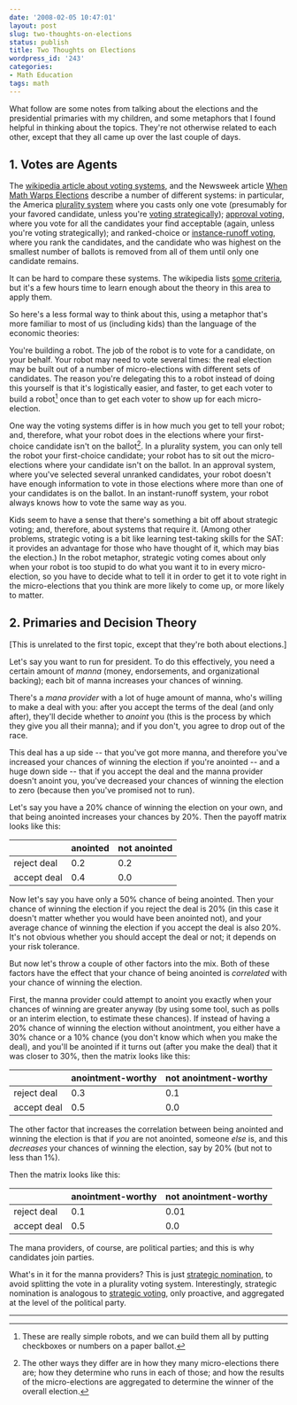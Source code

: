 ```yaml
---
date: '2008-02-05 10:47:01'
layout: post
slug: two-thoughts-on-elections
status: publish
title: Two Thoughts on Elections
wordpress_id: '243'
categories:
- Math Education
tags: math
---
```


What follow are some notes from talking about the elections and the presidential primaries with my children, and some metaphors that I found helpful in thinking about the topics.  They're not otherwise related to each other, except that they all came up over the last couple of days.

## 1. Votes are Agents

The [wikipedia article about voting systems](http://en.wikipedia.org/wiki/Voting_system), and the Newsweek article [When Math Warps Elections](http://www.newsweek.com/id/105586) describe a number of different systems: in particular, the America [plurality system](http://en.wikipedia.org/wiki/Plurality_voting_system)  where you casts only one vote (presumably for your favored candidate, unless you're [voting strategically](http://en.wikipedia.org/wiki/Tactical_voting)); [approval voting](http://en.wikipedia.org/wiki/Approval_voting), where you vote for all the candidates your find acceptable (again, unless you're voting strategically); and ranked-choice or [instance-runoff voting](http://en.wikipedia.org/wiki/Instant-runoff_voting), where you rank the candidates, and the candidate who was highest on the smallest number of ballots is removed from all of them until only one candidate remains.

It can be hard to compare these systems.  The wikipedia lists [some criteria](http://en.wikipedia.org/wiki/Voting_system#Criteria_in_evaluating_single_winner_voting_systems), but it's a few hours time to learn enough about the theory in this area to apply them.

So here's a less formal way to think about this, using a metaphor that's more familiar to most of us (including kids) than the language of the economic theories:

You're building a robot.  The job of the robot is to vote for a candidate, on your behalf.  Your robot may need to vote several times: the real election may be built out of a number of micro-elections with different sets of candidates.  The reason you're delegating this to a robot instead of doing this yourself is that it's logistically easier, and faster, to get each voter to build a robot[^1] once than to get each voter to show up for each micro-election.

One way the voting systems differ is in how much you get to tell your robot; and, therefore, what your robot does in the elections where your first-choice candidate isn't on the ballot[^2].  In a plurality system, you can only tell the robot your first-choice candidate; your robot has to sit out the micro-elections where your candidate isn't on the ballot.  In an approval system, where you've selected several unranked candidates, your robot doesn't have enough information to vote in those elections where more than one of your candidates is on the ballot.  In an instant-runoff system, your robot always knows how to vote the same way as you.

Kids seem to have a sense that there's something a bit off about strategic voting; and, therefore, about systems that require it.  (Among other problems, strategic voting is a bit like learning test-taking skills for the SAT: it provides an advantage for those who have thought of it, which may bias the election.)  In the robot metaphor, strategic voting comes about only when your robot is too stupid to do what you want it to in every micro-election, so you have to decide what to tell it in order to get it to vote right in the micro-elections that you think are more likely to come up, or more likely to matter.

## 2. Primaries and Decision Theory

[This is unrelated to the first topic, except that they're both about elections.]

Let's say you want to run for president.  To do this effectively, you need a certain amount of *manna* (money, endorsements, and organizational backing); each bit of manna increases your chances of winning.

There's a *mana provider* with a lot of huge amount of manna, who's willing to make a deal with you: after you accept the terms of the deal (and only after), they'll decide whether to *anoint* you (this is the process by which they give you all their manna); and if you don't, you agree to drop out of the race.

This deal has a up side -- that you've got more manna, and therefore you've increased your chances of winning the election if you're anointed -- and a huge down side -- that if you accept the deal and the manna provider doesn't anoint you, you've decreased your chances of winning the election to zero (because then you've promised not to run).

Let's say you have a 20% chance of winning the election on your own, and that being anointed increases your chances by 20%.   Then the payoff matrix looks like this:

|             | anointed | not anointed |
| ---         | ---      | ---          |
| reject deal | 0.2      | 0.2          |
| accept deal | 0.4      | 0.0          |

Now let's say you have only a 50% chance of being anointed.  Then your chance of winning the election if you reject the deal is 20% (in this case it doesn't matter whether you would have been anointed not), and your average chance of winning the election if you accept the deal is also 20%.  It's not obvious whether you should accept the deal or not; it depends on your risk tolerance.

But now let's throw a couple of other factors into the mix.  Both of these factors have the effect that your chance of being anointed is _correlated_ with your chance of winning the election.

First, the manna provider could attempt to anoint you exactly when your chances of winning are greater anyway (by using some tool, such as polls or an interim election, to estimate these chances).  If instead of having a 20% chance of winning the election without anointment, you either have a 30% chance or a 10% chance (you don't know which when you make the deal), and you'll be anointed if it turns out (after you make the deal) that it was closer to 30%, then the matrix looks like this:

|             | anointment-worthy | not anointment-worthy |
| ---         | ---               | ---                   |
| reject deal | 0.3               | 0.1                   |
| accept deal | 0.5               | 0.0                   |

The other factor that increases the correlation between being anointed and winning the election is that if _you_ are not anointed, someone _else_ is, and this _decreases_ your chances of winning the election, say by 20% (but not to less than 1%).

Then the matrix looks like this:

|             | anointment-worthy | not anointment-worthy |
| ---         | ---               | ---                   |
| reject deal | 0.1               | 0.01                  |
| accept deal | 0.5               | 0.0                   |

The mana providers, of course, are political parties; and this is why candidates join parties.

What's in it for the manna providers?  This is just [strategic nomination](http://en.wikipedia.org/wiki/Strategic_nomination), to avoid splitting the vote in a plurality voting system.  Interestingly, strategic nomination is analogous to [strategic voting](http://en.wikipedia.org/wiki/Tactical_voting), only proactive, and aggregated at the level of the political party.

---

[^1]: These are really simple robots, and we can build them all by putting checkboxes or numbers on a paper ballot.

[^2]: The other ways they differ are in how they many micro-elections there are; how they determine who runs in each of those; and how the results of the micro-elections are aggregated to determine the winner of the overall election.

